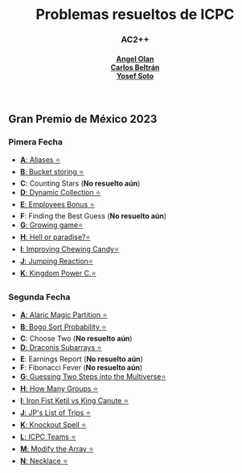 <div align="center" id="top"><br>
<h1><b>Problemas resueltos de ICPC</b></h1>
<h3><b>AC2++</b></h3>
<h4>
<a href="https://github.com/AngelOlanC">Angel Olan</a><br>
<a href="https://github.com/CarlosDaniel111">Carlos Beltrán</a><br>
<a href="https://github.com/Yosef-E">Yosef Soto</a><br>
</h4>
</div>
<br>

## **Gran Premio de México 2023**

### Pimera Fecha

- [**A**: Aliases ⭐](https://github.com/CarlosDaniel111/programming-contest/blob/master/Gran%20Premio%20Mexico%202023%20Primera%20Fecha/A.cpp)
- [**B**: Bucket storing ⭐](https://github.com/CarlosDaniel111/programming-contest/blob/master/Gran%20Premio%20Mexico%202023%20Primera%20Fecha/B.cpp)
- **C**: Counting Stars (**No resuelto aún**)
- [**D**: Dynamic Collection ⭐](https://github.com/CarlosDaniel111/programming-contest/blob/master/Gran%20Premio%20Mexico%202023%20Primera%20Fecha/D.cpp)
- [**E**: Employees Bonus ⭐](https://github.com/CarlosDaniel111/programming-contest/blob/master/Gran%20Premio%20Mexico%202023%20Primera%20Fecha/E.cpp)
- **F**: Finding the Best Guess (**No resuelto aún**)
- [**G**: Growing game⭐](https://github.com/CarlosDaniel111/programming-contest/blob/master/Gran%20Premio%20Mexico%202023%20Primera%20Fecha/G.cpp)
- [**H**: Hell or paradise?⭐](https://github.com/CarlosDaniel111/programming-contest/blob/master/Gran%20Premio%20Mexico%202023%20Primera%20Fecha/H.cpp)
- [**I**: Improving Chewing Candy⭐](https://github.com/CarlosDaniel111/programming-contest/blob/master/Gran%20Premio%20Mexico%202023%20Primera%20Fecha/I.cpp)
- [**J**: Jumping Reaction⭐](https://github.com/CarlosDaniel111/programming-contest/blob/master/Gran%20Premio%20Mexico%202023%20Primera%20Fecha/J.cpp)
- [**K**: Kingdom Power C.⭐](https://github.com/CarlosDaniel111/programming-contest/blob/master/Gran%20Premio%20Mexico%202023%20Primera%20Fecha/K.cpp)

### Segunda Fecha

- [**A**: Alaric Magic Partition ⭐](https://github.com/CarlosDaniel111/programming-contest/blob/master/Gran%20Premio%20Mexico%202023%20Segunda%20Fecha/A.cpp)
- [**B**: Bogo Sort Probability ⭐](https://github.com/CarlosDaniel111/programming-contest/blob/master/Gran%20Premio%20Mexico%202023%20Segunda%20Fecha/B.cpp)
- **C**: Choose Two (**No resuelto aún**)
- [**D**: Draconis Subarrays ⭐](https://github.com/CarlosDaniel111/programming-contest/blob/master/Gran%20Premio%20Mexico%202023%20Segunda%20Fecha/D.cpp)
- **E**: Earnings Report (**No resuelto aún**)
- **F**: Fibonacci Fever (**No resuelto aún**)
- [**G**: Guessing Two Steps into the Multiverse⭐](https://github.com/CarlosDaniel111/programming-contest/blob/master/Gran%20Premio%20Mexico%202023%20Segunda%20Fecha/G.cpp)
- [**H**: How Many Groups ⭐](https://github.com/CarlosDaniel111/programming-contest/blob/master/Gran%20Premio%20Mexico%202023%20Segunda%20Fecha/H.cpp)
- [**I**: Iron Fist Ketil vs King Canute ⭐](https://github.com/CarlosDaniel111/programming-contest/blob/master/Gran%20Premio%20Mexico%202023%20Segunda%20Fecha/I.cpp)
- [**J**: JP's List of Trips ⭐](https://github.com/CarlosDaniel111/programming-contest/blob/master/Gran%20Premio%20Mexico%202023%20Segunda%20Fecha/J.cpp)
- [**K**: Knockout Spell ⭐](https://github.com/CarlosDaniel111/programming-contest/blob/master/Gran%20Premio%20Mexico%202023%20Segunda%20Fecha/K.cpp)
- [**L**: ICPC Teams ⭐](https://github.com/CarlosDaniel111/programming-contest/blob/master/Gran%20Premio%20Mexico%202023%20Segunda%20Fecha/L.cpp)
- [**M**: Modify the Array ⭐](https://github.com/CarlosDaniel111/programming-contest/blob/master/Gran%20Premio%20Mexico%202023%20Segunda%20Fecha/M.cpp)
- [**N**: Necklace ⭐](https://github.com/CarlosDaniel111/programming-contest/blob/master/Gran%20Premio%20Mexico%202023%20Segunda%20Fecha/N.cpp)
